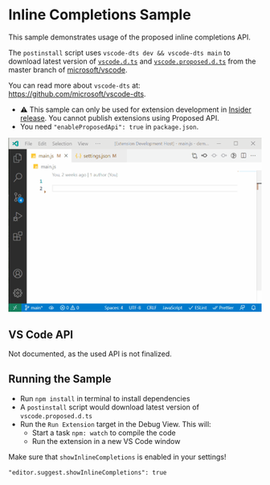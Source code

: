 # Inline Completions Sample

This sample demonstrates usage of the proposed inline completions API.

The `postinstall` script uses `vscode-dts dev && vscode-dts main` to download latest version of [`vscode.d.ts`](https://github.com/microsoft/vscode/blob/main/src/vs/vscode.d.ts) and [`vscode.proposed.d.ts`](https://github.com/microsoft/vscode/blob/main/src/vs/vscode.proposed.d.ts) from the master branch of [microsoft/vscode](https://github.com/microsoft/vscode).

You can read more about `vscode-dts` at: https://github.com/microsoft/vscode-dts.

- ⚠️ This sample can only be used for extension development in [Insider release](https://code.visualstudio.com/insiders/). You cannot publish extensions using Proposed API.
- You need `"enableProposedApi": true` in `package.json`.

![Demo Video](./demo.gif)

## VS Code API

Not documented, as the used API is not finalized.


## Running the Sample

- Run `npm install` in terminal to install dependencies
- A `postinstall` script would download latest version of `vscode.proposed.d.ts`
- Run the `Run Extension` target in the Debug View. This will:
	- Start a task `npm: watch` to compile the code
	- Run the extension in a new VS Code window

Make sure that `showInlineCompletions` is enabled in your settings!
```
"editor.suggest.showInlineCompletions": true
```